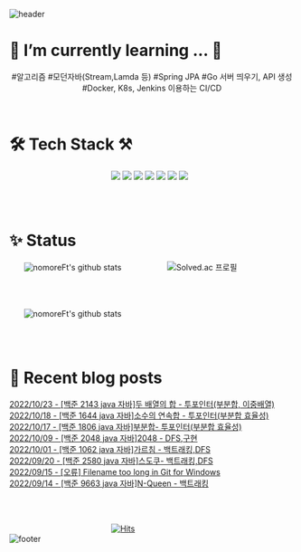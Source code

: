 
![header](https://capsule-render.vercel.app/api?type=waving&color=gradient&height=250&section=header&text=nomoreFt%20&fontSize=90)

<h1>🌱 I’m currently learning ... 🌳</h1>

<p align="center">
#알고리즘 #모던자바(Stream,Lamda 등) #Spring JPA #Go 서버 띄우기, API 생성 #Docker, K8s, Jenkins 이용하는 CI/CD
</p>

<br>

<h1>🛠 Tech Stack ⚒️</h1>

<p align="center">
 <img src="https://img.shields.io/badge/Go-00599C?style=flat&logo=Go&logoColor=1EDDFF"/>
 <img src="https://img.shields.io/badge/Java-black?style=flat&logo=Java&logoColor=FF0000"/>
 <img src="https://img.shields.io/badge/JavaScript-F7DF1E?style=flat&logo=JavaScript&logoColor=white"/>
 <img src="https://img.shields.io/badge/SpringBoot-47A248?style=flat&logo=Spring Boot&logoColor=#1EDDFF"/>
 <img src="https://img.shields.io/badge/Docker-00599C?style=flat&logo=Docker&logoColor=#1EDDFF"/>
 <img src="https://img.shields.io/badge/Kubernetes-00599C?style=flat&logo=Kubernetes&logoColor=8B4513"/>
 <img src="https://img.shields.io/badge/MySQL-4479A1?style=flat-square&logo=MySQL&logoColor=white"/></a> &nbsp 
 
                   
</p>
<br>
<br>

<h1>✨ Status</h1>


ㅤㅤ![nomoreFt's github stats](https://github-readme-stats.vercel.app/api/top-langs/?username=nomoreFt&show_icons=true&hide_border=false&title_color=004386&icon_color=004386&layout=compact)ㅤㅤㅤㅤㅤㅤ
![Solved.ac 프로필](http://mazassumnida.wtf/api/v2/generate_badge?boj=hy2wo2) 

<br>
<br>

ㅤㅤ![nomoreFt's github stats](https://github-readme-stats.vercel.app/api?username=nomoreFt&show_icons=true)

<br>
<br>

<h1>🎇 Recent blog posts</h1>

<!--
**nomoreFt/nomoreFt** is a ✨ _special_ ✨ repository because its `README.md` (this file) appears on your GitHub profile.
Here are some ideas to get you started:
- 🔭 I’m currently working on ...
- 🌱 I’m currently learning ...
- 👯 I’m looking to collaborate on ...
- 🤔 I’m looking for help with ...
- 💬 Ask me about ...
- 📫 How to reach me: ...
- 😄 Pronouns: ...
- ⚡ Fun fact: ...
-->
[2022/10/23 - [백준 2143 java 자바]두 배열의 합 - 투포인터(부분합, 이중배열)](https://nomoreft.tistory.com/103) <br/>
[2022/10/18 - [백준 1644 java 자바]소수의 연속합 - 투포인터(부분합 효율성)](https://nomoreft.tistory.com/102) <br/>
[2022/10/17 - [백준 1806 java 자바]부분합- 투포인터(부분합 효율성)](https://nomoreft.tistory.com/101) <br/>
[2022/10/09 - [백준 2048 java 자바]2048 - DFS,구현](https://nomoreft.tistory.com/100) <br/>
[2022/10/01 - [백준 1062 java 자바]가르침 - 백트래킹,DFS](https://nomoreft.tistory.com/99) <br/>
[2022/09/20 - [백준 2580 java 자바]스도쿠- 백트래킹,DFS](https://nomoreft.tistory.com/98) <br/>
[2022/09/15 - [오류] Filename too long in Git for Windows](https://nomoreft.tistory.com/97) <br/>
[2022/09/14 - [백준 9663 java 자바]N-Queen - 백트래킹](https://nomoreft.tistory.com/96) <br/>
ㅤㅤㅤㅤㅤㅤㅤㅤㅤㅤㅤㅤㅤㅤㅤㅤㅤㅤㅤㅤㅤㅤㅤㅤㅤㅤㅤㅤㅤㅤㅤㅤㅤㅤㅤㅤㅤㅤㅤㅤㅤㅤㅤㅤㅤㅤㅤㅤㅤㅤㅤㅤㅤㅤㅤㅤㅤㅤㅤㅤㅤㅤㅤㅤㅤㅤㅤㅤㅤㅤㅤㅤㅤㅤㅤㅤㅤㅤㅤㅤㅤㅤㅤㅤㅤㅤㅤㅤㅤㅤㅤㅤㅤㅤㅤㅤㅤㅤㅤㅤㅤㅤㅤㅤㅤㅤㅤㅤㅤㅤㅤㅤㅤㅤㅤㅤㅤㅤㅤㅤㅤㅤㅤㅤㅤㅤㅤㅤㅤㅤㅤ[![Hits](https://hits.seeyoufarm.com/api/count/incr/badge.svg?url=https%3A%2F%2Fgithub.com%2FnomoreFt&count_bg=%231F0303&title_bg=%23BBB8C6&icon=exercism.svg&icon_color=%23000000&title=hits&edge_flat=false)](https://hits.seeyoufarm.com)<br>![footer](https://capsule-render.vercel.app/api?type=soft&color=gradient&height=30&section=header&text=&fontSize=90) <br><br><br>
